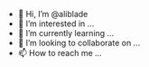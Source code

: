 


- 👋 Hi, I’m @aliblade
- 👀 I’m interested in ...
- 🌱 I’m currently learning ...
- 💞️ I’m looking to collaborate on ...
- 📫 How to reach me ...

<!---
aliblade/aliblade is a ✨ special ✨ repository because its `README.md` (this file) appears on your GitHub profile.
You can click the Preview link to take a look at your changes.
--->
